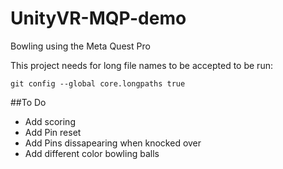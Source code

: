 # UnityVR-MQP-demo
Bowling using the Meta Quest Pro


This project needs for long file names to be accepted to be run:
````
git config --global core.longpaths true
````

##To Do
- Add scoring
- Add Pin reset 
- Add Pins dissapearing when knocked over
- Add different color bowling balls
